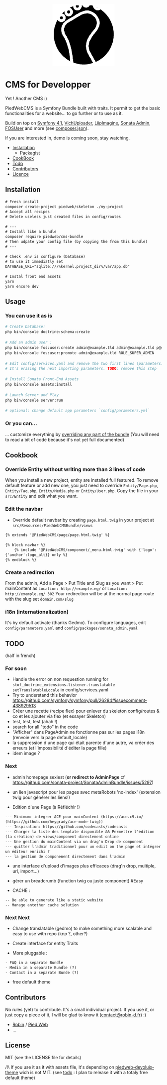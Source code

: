 <p align="center"><a href="https://piedweb.com">
<img src="https://raw.githubusercontent.com/PiedWeb/piedweb-devoluix-theme/master/src/img/logo_title.png" width="200" height="200" alt="theme devoluix bootstrap 4" />
</a></p>

# CMS for Developper

Yet ! Another CMS :)

PiedWebCMS is a Symfony Bundle built with traits. It permit to get the basic functionalities for a website... to go further or to use as it.

Build on top on [Symfony 4.1](https://github.com/symfony/symfony), [VichUploader](https://github.com/dustin10/VichUploaderBundle), [LiipImagine](https://github.com/liip/LiipImagineBundle), [Sonata Admin](https://github.com/sonata-project/SonataAdminBundle), [FOSUser](https://github.com/FriendsOfSymfony/FOSUserBundle) and more (see [composer.json](https://github.com/PiedWeb/CMS/blob/master/composer.json)).

If you are interested in, demo is coming soon, stay watching.

* [Installation](#installation)
    * [Packagist](https://packagist.org/packages/piedweb/cms-bundle)
* [CookBook](#cookbook)
* [Todo](#todo)
* [Contributors](#contributors)
* [Licence](#licence)

## Installation

```
# Fresh install
composer create-project piedweb/skeleton ./my-project
# Accept all recipes
# Delete useless just created files in config/routes

# ---
# Install like a bundle
composer require piedweb/cms-bundle
# Then udpate your config file (by copying the from this bundle)
# ---

# Check .env is configure (Database)
# to use it immediatly set DATABASE_URL="sqlite:///%kernel.project_dir%/var/app.db"

# Instal front end assets
yarn
yarn encore dev
```

## Usage

### You can use it as is

```bash
# Create Database:
php bin/console doctrine:schema:create

# Add an admin user :
php bin/console fos:user:create admin@example.tld admin@example.tld p@ssword
php bin/console fos:user:promote admin@example.tld ROLE_SUPER_ADMIN

# Edit config/services.yaml and remove the two first lines (parameters:\n   locale: 'en')
# It's erasing the next importing parameters. TODO: remove this step

# Install Sonata Front-End Assets
php bin/console assets:install

# Launch Server and Play
php bin/console server:run

# optional: change default app parameters `config/parameters.yml`
```

### Or you can...

... customize everything by [overriding any part of the bundle](https://symfony.com/doc/current/bundles/override.html)
(You will need to read a bit of code because it's not yet full documented)



## Cookbook

### Override Entity without writing more than 3 lines of code
When you install a new project, entity are installed full featured.
To remove default feature or add new one, you just need to override `Entity/Page.php`, `Entity/Faq.php`, `Entity/Media.php` or `Entity/User.php`.
Copy the file in your `src/Entity` and edit what you want.

### Edit the navbar
- Override default navbar by creating `page.html.twig` in your project at `src/Resources/PiedWebCMSBundle/views`
```
{% extends '@PiedWebCMS/page/page.html.twig' %}

{% block navbar %}
    {% include '@PiedWebCMS/component/_menu.html.twig' with {'logo':{'anchor':logo_alt}} only %}
{% endblock %}
```

### Create a redirection
From the admin, Add a Page > Put Title and Slug as you want > Put mainContent as `Location: http://example.eg/` or `Location: http://example.eg/ 302`
Your redirection will be at the normal page route with the slug set `domain.com/slug`


### i18n (internationalization)
It's by default activate (thanks Gedmo). To configure languages, edit `config/parameters.yaml` and `config/packages/sonata_admin.yaml`


## TODO
(half in french)

### For soon
- Handle the error on non requestion running for `stof_doctrine_extensions.listener.translatable` `setTranslatableLocale` in config/services.yaml
- Try to understand this behavior https://github.com/symfony/symfony/pull/26284#issuecomment-438929513
- Créer une recette (recipe flex) pour enlever du skeleton config/routes & co et les ajouter via flex (et essayer Skeleton)
- test, test, test (ahah !)
- search for all "todo" in the code
- "Afficher" dans PageAdmin ne fonctionne pas sur les pages i18n (renvoie vers la page default_locale)
- la suppression d'une page qui était parente d'une autre, va créer des erreurs (et l'impossibilité d'éditer la page fille)
- idem image ?

### Next
- admin homepage sexiest (__or redirect to AdminPage__ cf https://github.com/sonata-project/SonataAdminBundle/issues/5297)

- un lien javascript pour les pages avec metaRobots 'no-index' (extension twig pour générer les liens!)

- Edition d'une Page (à Réfléchir !)
```
--- Minimum: intégrer ACE pour mainContent (https://ace.c9.io/ (https://github.com/heygrady/ace-mode-twig))
--- Inspiration: https://github.com/codecasts/codecasts
--- Charger la liste des template disponible && Permettre l'édition (la création) de views/component directement online
--- Une gestion du mainContent via un drag'n Drop de component
--- quitter l'admin traditionnel pour un ediit on the page et intégrer un éditeur enrichi ?
--- la gestion de componenent directement dans l'admin
```
- une interface d'upload d'images plus efficaces (drag'n drop, multiple, url, import...)

- gérer un breadcrumb (function twig ou juste component) #Easy

- CACHE :
```
-- Be able to generate like a static website
-- Manage antother cache solution
```

### Next Next

- Change translatable (gedmo) to make something more scalable and easy to use with repo (knp ?, other?)

- Create interface for entity Traits

- More pluggable :
```
- FAQ in a separate Bundle
- Media in a separate Bundle (?)
- Contact in a separate Bunde (?)
```

- free default theme

## Contributors

No rules (yet) to contribute. It's a small individual project.
If you use it, or just copy a piece of it, I will be glad to know it (contact@robin-d.fr) :)

* [Robin](https://www.robin-d.fr/) / [Pied Web](https://piedweb.com)
* ...


## License

MIT (see the LICENSE file for details)

/!\ If you use it as it with assets file, it's depending on [piedweb-devoluix-theme](https://github.com/PiedWeb/piedweb-devoluix-theme) wich is not MIT. (see  [todo](#todo) : I plan to release it with a totaly free default theme)
